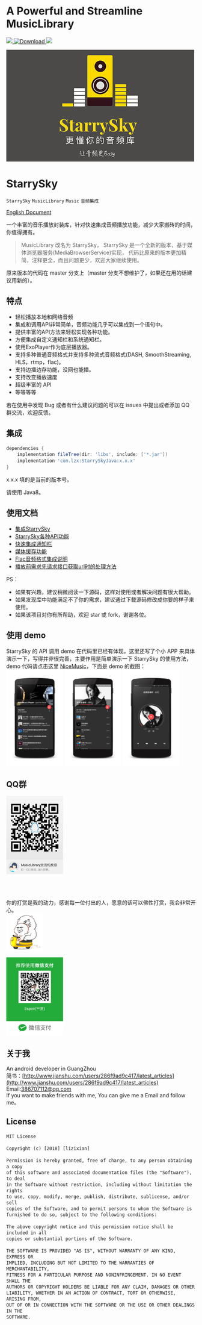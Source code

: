 # A Powerful and Streamline MusicLibrary

[ ![](https://img.shields.io/badge/platform-android-green.svg) ](http://developer.android.com/index.html)
[ ![Download](https://api.bintray.com/packages/lizixian/StarrySky/StarrySkyJava/images/download.svg) ](https://bintray.com/lizixian/StarrySky/StarrySkyJava/_latestVersion)
[ ![](https://img.shields.io/badge/license-MIT-green.svg) ](http://choosealicense.com/licenses/mit/)

<img src="art/logo.jpg"/>

# StarrySky

`StarrySky` `MusicLibrary` `Music` `音频集成` 

[English Document](https://github.com/lizixian18/StarrySky/blob/StarrySkyJava/README-EN.md)

一个丰富的音乐播放封装库，针对快速集成音频播放功能，减少大家搬砖的时间，你值得拥有。

>MusicLibrary 改名为 StarrySky，
StarrySky 是一个全新的版本，基于媒体浏览器服务(MediaBrowserService)实现，
代码比原来的版本更加精简，注释更全，而且问题更少，欢迎大家继续使用。  

原来版本的代码在 master 分支上（master 分支不想维护了，如果还在用的话建议用新的）。


## 特点

- 轻松播放本地和网络音频
- 集成和调用API非常简单，音频功能几乎可以集成到一个语句中。
- 提供丰富的API方法来轻松实现各种功能。
- 方便集成自定义通知栏和系统通知栏。
- 使用ExoPlayer作为底层播放器。
- 支持多种普通音频格式并支持多种流式音频格式(DASH, SmoothStreaming, HLS，rtmp，flac)。
- 支持边播边存功能，没网也能播。
- 支持改变播放速度
- 超级丰富的 API
- 等等等等

若在使用中发现 Bug 或者有什么建议问题的可以在 issues 中提出或者添加 QQ 群交流，欢迎反馈。

## 集成
```groovy
dependencies {
    implementation fileTree(dir: 'libs', include: ['*.jar'])
    implementation 'com.lzx:StarrySkyJava:x.x.x'
}
```
x.x.x 填的是当前的版本号。


请使用 Java8。



## 使用文档

- [集成StarrySky](https://github.com/lizixian18/MusicLibrary/blob/StarrySkyJava/readme/%E9%9B%86%E6%88%90StarrySky.md)
- [StarrySky各种API功能](https://github.com/lizixian18/MusicLibrary/blob/StarrySkyJava/readme/StarrySky各种API功能.md)
- [快速集成通知栏](https://github.com/lizixian18/MusicLibrary/blob/StarrySkyJava/readme/快速集成通知栏.md)
- [媒体缓存功能](https://github.com/lizixian18/MusicLibrary/blob/StarrySkyJava/readme/媒体缓存功能.md)
- [Flac音频格式集成说明](https://github.com/lizixian18/MusicLibrary/blob/StarrySkyJava/readme/Flac格式集成说明.md)
- [播放前需求先请求接口获取url时的处理方法](https://github.com/lizixian18/MusicLibrary/blob/StarrySkyJava/readme/播放前需求先请求接口获取url时的处理方法.md)

PS：
- 如果有兴趣，建议稍微阅读一下源码，这样对使用或者解决问题有很大帮助。
- 如果发现库中功能满足不了你的需求，建议通过下载源码修改成你要的样子来使用。
- 如果该项目对你有所帮助，欢迎 star 或 fork，谢谢各位。

## 使用 demo
StarrySky 的 API 调用 demo 在代码里已经有体现，这里还写了个小 APP 来具体演示一下，写得并非很完善，主要作用是简单演示一下 StarrySky 的使用方法，
demo 代码请点击这里 [NiceMusic](https://github.com/lizixian18/NiceMusic)，下面是 demo 的截图：  
<a href="art/art1.png"><img src="art/art1.png" width="30%"/></a>
<a href="art/art2.png"><img src="art/art2.png" width="30%"/></a> 
<a href="art/art3.png"><img src="art/art3.png" width="30%"/></a>


## QQ群


<a href="art/qq_qun.jpg"><img src="art/qq_qun.jpg" width="30%"/></a>

<br><br>



你的打赏是我的动力，感谢每一位付出的人，愿意的话可以佛性打赏，我会非常开心。  
<a href="art/biaoqing.gif"><img src="art/biaoqing.gif"/></a>

<a href="art/WechatIMG1.jpeg"><img src="art/WechatIMG1.jpeg" width="30%"/></a>


## 关于我

An android developer in GuangZhou  
简书：[http://www.jianshu.com/users/286f9ad9c417/latest_articles](http://www.jianshu.com/users/286f9ad9c417/latest_articles)   
Email:386707112@qq.com  
If you want to make friends with me, You can give me a Email and follow me。


## License

```
MIT License

Copyright (c) [2018] [lizixian]

Permission is hereby granted, free of charge, to any person obtaining a copy
of this software and associated documentation files (the "Software"), to deal
in the Software without restriction, including without limitation the rights
to use, copy, modify, merge, publish, distribute, sublicense, and/or sell
copies of the Software, and to permit persons to whom the Software is
furnished to do so, subject to the following conditions:

The above copyright notice and this permission notice shall be included in all
copies or substantial portions of the Software.

THE SOFTWARE IS PROVIDED "AS IS", WITHOUT WARRANTY OF ANY KIND, EXPRESS OR
IMPLIED, INCLUDING BUT NOT LIMITED TO THE WARRANTIES OF MERCHANTABILITY,
FITNESS FOR A PARTICULAR PURPOSE AND NONINFRINGEMENT. IN NO EVENT SHALL THE
AUTHORS OR COPYRIGHT HOLDERS BE LIABLE FOR ANY CLAIM, DAMAGES OR OTHER
LIABILITY, WHETHER IN AN ACTION OF CONTRACT, TORT OR OTHERWISE, ARISING FROM,
OUT OF OR IN CONNECTION WITH THE SOFTWARE OR THE USE OR OTHER DEALINGS IN THE
SOFTWARE.
```
